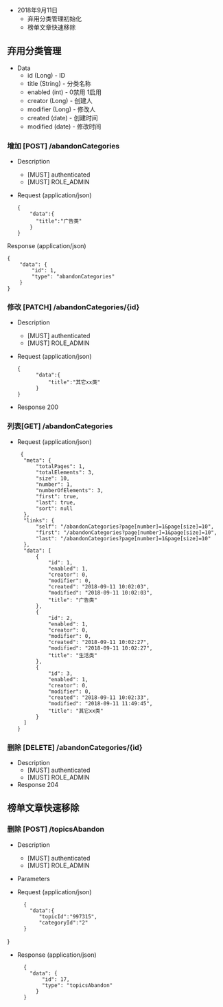 + 2018年9月11日
    + 弃用分类管理初始化
    + 榜单文章快速移除

## 弃用分类管理
+ Data
    + id (Long) - ID
    + title (String) - 分类名称
    + enabled (int) - 0禁用 1启用
    + creator (Long) - 创建人
    + modifier (Long) - 修改人
    + created (date) - 创建时间
    + modified (date) - 修改时间

### 增加 [POST] /abandonCategories
+ Description
    + [MUST] authenticated
    + [MUST] ROLE_ADMIN
    
+ Request (application/json) 

      {
    	  "data":{
    		"title":"广告类"
    	  } 
      }

Response (application/json)

    {
        "data": {
            "id": 1,
            "type": "abandonCategories"
        }
    }

### 修改 [PATCH] /abandonCategories/{id}

+ Description
    + [MUST] authenticated
    + [MUST] ROLE_ADMIN

+ Request (application/json)
    
      {
        	"data":{
        		"title":"其它xx类"
        	}
      } 

+ Response 200

### 列表[GET] /abandonCategories

+ Request (application/json)
      
       {
        "meta": {
            "totalPages": 1,
            "totalElements": 3,
            "size": 10,
            "number": 1,
            "numberOfElements": 3,
            "first": true,
            "last": true,
            "sort": null
        },
        "links": {
            "self": "/abandonCategories?page[number]=1&page[size]=10",
            "first": "/abandonCategories?page[number]=1&page[size]=10",
            "last": "/abandonCategories?page[number]=1&page[size]=10"
        },
        "data": [
            {
                "id": 1,
                "enabled": 1,
                "creator": 0,
                "modifier": 0,
                "created": "2018-09-11 10:02:03",
                "modified": "2018-09-11 10:02:03",
                "title": "广告类"
            },
            {
                "id": 2,
                "enabled": 1,
                "creator": 0,
                "modifier": 0,
                "created": "2018-09-11 10:02:27",
                "modified": "2018-09-11 10:02:27",
                "title": "生活类"
            },
            {
                "id": 3,
                "enabled": 1,
                "creator": 0,
                "modifier": 0,
                "created": "2018-09-11 10:02:33",
                "modified": "2018-09-11 11:49:45",
                "title": "其它xx类"
            }
        ]
      }

### 删除 [DELETE] /abandonCategories/{id}

+ Description
    + [MUST] authenticated
    + [MUST] ROLE_ADMIN
+ Response 204



## 榜单文章快速移除

### 删除 [POST] /topicsAbandon
+ Description
    + [MUST] authenticated
    + [MUST] ROLE_ADMIN
+ Parameters
+ Request (application/json)
     
        {
    	  "data":{
    		 "topicId":"997315",
    		 "categoryId":"2"
    	}
}
+ Response  (application/json)

        {
          "data": {
              "id": 17,
              "type": "topicsAbandon"
            }
        }
